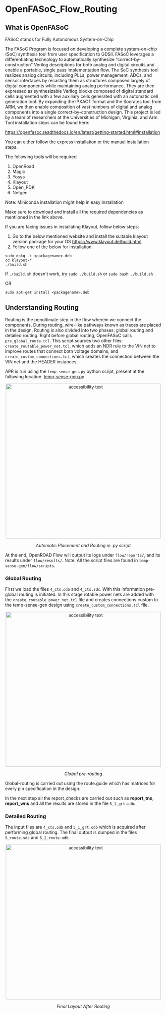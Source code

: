# OpenFASoC_Flow_Routing
## What is OpenFASoC
FASoC stands for Fully Autonomous System-on-Chip

The FASoC Program is focused on developing a complete system-on-chip (SoC) synthesis tool from user specification to GDSII. FASoC leverages a differentiating technology to automatically synthesize “correct-by-construction” Verilog descriptions for both analog and digital circuits and enable a portable, single pass implementation flow. The SoC synthesis tool realizes analog circuits, including PLLs, power management, ADCs, and sensor interfaces by recasting them as structures composed largely of digital components while maintaining analog performance. They are then expressed as synthesizable Verilog blocks composed of digital standard cells augmented with a few auxiliary cells generated with an automatic cell generation tool. By expanding the IPXACT format and the Socrates tool from ARM, we then enable composition of vast numbers of digital and analog components into a single correct-by-construction design. This project is led by a team of researchers at the Universities of Michigan, Virginia, and Arm.
Tool installation steps can be found here:

https://openfasoc.readthedocs.io/en/latest/getting-started.html#installation

You can either follow the express installation or the manual installation steps.

The following tools will be required

1. OpenRoad
2. Magic
3. Yosys
4. Klayout
5. Open_PDK
6. Netgen

Note: Miniconda installation might help in easy installation

Make sure to download and install all the required dependencies as mentiioned in the link above.

If you are facing issues in installating Klayout, follow below steps:

1. Go to the below mentioned website and install the suitable klayout version package for your OS https://www.klayout.de/build.html.
2. Follow one of the below for installation.

```
sudo dpkg -i <packagename>.deb
cd klayout-*
./build.sh
```
If `./build.sh` doesn't work, try `sudo ./build.sh` or `sudo bash ./build.sh`

OR
```
sudo apt-get install <packagename>.deb
```
## Understanding Routing
Routing is the penultimate step in the flow wherein we connect the components. During routing, wire-like pathways known as traces are placed in the design.
Routing is also divided into two phases: global routing and detailed routing. Right before global routing, OpenFASoC calls `pre_global_route.tcl`.
This script sources two other files: `create_routable_power_net.tcl`, which adds an NDR rule to the VIN net to improve routes that connect both voltage domains,
and `create_custom_connections.tcl`, which creates the connection between the VIN net and the HEADER instances.

APR is run using the `temp-sense-gen.py` python script, present at the following location: [temp-sense-gen.py](https://github.com/idea-fasoc/OpenFASOC/blob/main/openfasoc/generators/temp-sense-gen/tools/temp-sense-gen.py)
<p align="center">
 <img src="https://user-images.githubusercontent.com/78084271/200106954-b0239209-4b73-4469-94b2-59d1cce4a043.png" width="500" alt="accessibility text">
</p>
<p align="center">
    <em>Automatic Placement and Routing in .py script</em>
</p>

At the end, OpenROAD Flow will output its logs under `flow/reports/`, and its results under `flow/results/`.
Note: All the script files are found in `temp-sense-gen/flow/scripts`.
### Global Routing
First we load the files `4_cts.odb` and `4_cts.sdc`. With this information pre-global routing is initiated. In this stage rotable power nets are added with the `create_routable_power_net.tcl` file and creates connections custom to the temp-sense-gen design using `create_custom_connections.tcl` file.

<p align="center">
 <img src="https://user-images.githubusercontent.com/78084271/200106958-8dc4f0e1-7d1f-467b-9499-5847ab18ae8e.png" width="500" alt="accessibility text">
</p>
<p align="center">
    <em>Global pre-routing</em>
</p>
Global-routing is carried out using the route.guide which has matrices for every pin specification in the design.

In the next step all the report_checks are carried out such as **report_tns**, **report_wns** and all the results are stored in the file `5_1_grt.odb`.

### Detailed Routing
The input files are `4_cts.odb` and `5_1_grt.odb` which is acquired after performing global routing.
The final output is dumped in the files `5_route.sdc` and `5_2_route.odb`.

<p align="center">
 <img src="https://user-images.githubusercontent.com/78084271/199914547-86820bc8-97d6-453b-bc59-a03ef4cf1943.png" width="500" alt="accessibility text">
</p>
<p align="center">
    <em>Final Layout After Routing</em>
</p>


